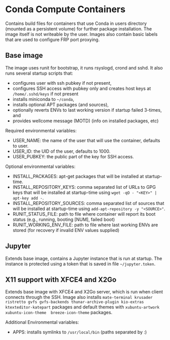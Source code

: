 Conda Compute Containers
========================

Contains build files for containers that use Conda in users directory (mounted as a persistent volume) for further package installation. The image itself is not writeable by the user.
Images also contain basic labels that are used to configure FRP port proxying.

Base image
----------

The image uses runit for bootstrap, it runs rsyslogd, crond and sshd. It also runs several startup scripts that:

 * configures user with ssh pubkey if not present, 
 * configures SSH access with pubkey only and creates host keys at `/home/.sshd/keys` if not present
 * installs miniconda to `~/conda`,
 * installs optional APT packages (and sources), 
 * optionally reverts ENVs to last working version if startup failed 3-times, and
 * provides wellcome message (MOTD) (info on installed packages, etc)
 
Required environmental variables:
 * USER_NAME: the name of the user that will use the container, defaults to user.
 * USER_ID: the UID of the user, defaults to 1000.
 * USER_PUBKEY: the public part of the key for SSH access.
 
Optional environmental variables:
 * INSTALL_PACKAGES: apt-get packages that will be installed at startup-time.
 * INSTALL_REPOSITORY_KEYS: comma separated list of URLs to GPG keys that will be installed at startup-time using `wget -qO - "<KEY>" | apt-key add -`.
 * INSTALL_REPOSITORY_SOURCES: comma separated list of sources that will be installed at startup-time using `add-apt-repository -y "<SOURCE>"`.
 * RUNIT_STATUS_FILE: path to file where container will report its boot status (e.g., running, booting [NUM], failed boot)
 * RUNIT_WORKING_ENV_FILE: path to file where last working ENVs are stored (for recovery if invalid ENV values supplied)


Jupyter
-------

Extends base image, contains a Jupyter instance that is run at startup. The instance is protected using a token that is saved in file `~/jupyter.token`.


X11 support with XFCE4 and X2Go
-------------------------------

Extends base image with XFCE4 and X2Go server, which is run when client connects through the SSH. Image also installs `mate-terminal krusader ristretto gvfs gvfs-backends thunar-archive-plugin kio-extras ktexteditor-katepart` packages and default themes with `xubuntu-artwork xubuntu-icon-theme  breeze-icon-theme` packages. 

Additional Environmental variables:
 * APPS: installs symlinks to `/usr/local/bin` (paths separated by :)

